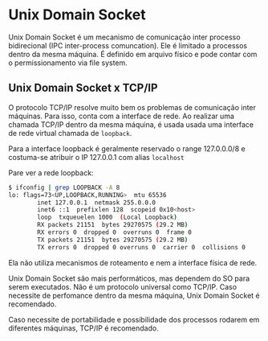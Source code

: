 # Unix Domain Socket

Unix Domain Socket é um mecanismo de comunicação inter processo bidirecional (IPC inter-process comuncation).
Ele é limitado a processos dentro da mesma máquina.
É definido em arquivo físico e pode contar com o permissionamento via file system.

## Unix Domain Socket x TCP/IP

O protocolo TCP/IP resolve muito bem os problemas de comunicação inter máquinas. Para isso, conta com a interface de rede. 
Ao realizar uma chamada TCP/IP dentro da mesma máquina, é usada usada uma interface de rede virtual chamada de `loopback`.

Para a interface loopback é geralmente reservado o range 127.0.0.0/8 e costuma-se atribuir o IP 127.0.0.1 com alias `localhost`

Pare ver a rede loopback:

```sh
$ ifconfig | grep LOOPBACK -A 8
lo: flags=73<UP,LOOPBACK,RUNNING>  mtu 65536
        inet 127.0.0.1  netmask 255.0.0.0
        inet6 ::1  prefixlen 128  scopeid 0x10<host>
        loop  txqueuelen 1000  (Local Loopback)
        RX packets 21151  bytes 29270575 (29.2 MB)
        RX errors 0  dropped 0  overruns 0  frame 0
        TX packets 21151  bytes 29270575 (29.2 MB)
        TX errors 0  dropped 0 overruns 0  carrier 0  collisions 0
```

Ela não utiliza mecanismos de roteamento e nem a interface física de rede.

Unix Domain Socket são mais performáticos, mas dependem do SO para serem executados. Não é um protocolo universal como TCP/IP.
Caso necessite de perfomance dentro da mesma máquina, Unix Domain Socket é recomendado. 

Caso necessite de portabilidade e possibilidade dos processos rodarem em diferentes máquinas, TCP/IP é recomendado.





